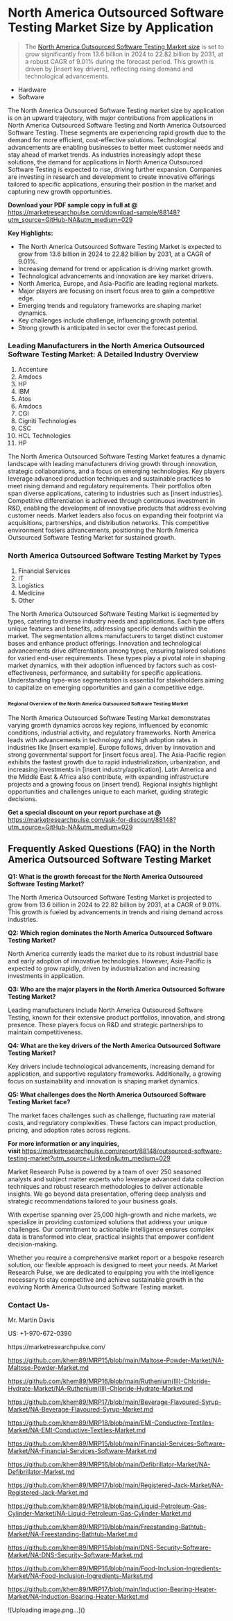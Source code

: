 <h1>North America Outsourced Software Testing Market&nbsp;Size by Application</h1><blockquote><p>The <a href="https://marketresearchpulse.com/download-sample/88148?utm_source=GitHub-NA&amp;utm_medium=029">North America Outsourced Software Testing Market size</a> is set to grow significantly from 13.6 billion in 2024 to 22.82 billion by 2031, at a robust CAGR of 9.01% during the forecast period. This growth is driven by [insert key drivers], reflecting rising demand and technological advancements.</p></blockquote><ul><li>Hardware <li> Software</li></ul><p>The North America Outsourced Software Testing market size by application is on an upward trajectory, with major contributions from applications in North America Outsourced Software Testing and North America Outsourced Software Testing. These segments are experiencing rapid growth due to the demand for more efficient, cost-effective solutions. Technological advancements are enabling businesses to better meet customer needs and stay ahead of market trends. As industries increasingly adopt these solutions, the demand for applications in North America Outsourced Software Testing is expected to rise, driving further expansion. Companies are investing in research and development to create innovative offerings tailored to specific applications, ensuring their position in the market and capturing new growth opportunities.</p><p><strong>Download your PDF sample copy in full at @ </strong><a href="https://marketresearchpulse.com/download-sample/88148?utm_source=GitHub-NA&amp;utm_medium=029">https://marketresearchpulse.com/download-sample/88148?utm_source=GitHub-NA&amp;utm_medium=029</a></p><p><strong>Key Highlights: </strong></p><ul><li>The North America Outsourced Software Testing Market is expected to grow from 13.6 billion in 2024 to 22.82 billion by 2031, at a CAGR of 9.01%.</li><li>Increasing demand for trend or application is driving market growth.</li><li>Technological advancements and innovation are key market drivers.</li><li>North America, Europe, and Asia-Pacific are leading regional markets.</li><li>Major players are focusing on insert focus area to gain a competitive edge.</li><li>Emerging trends and regulatory frameworks are shaping market dynamics.</li><li>Key challenges include challenge, influencing growth potential.</li><li>Strong growth is anticipated in sector over the forecast period.</li></ul><h3>Leading Manufacturers in the North America Outsourced Software Testing Market: A Detailed Industry Overview</h3><ol><li>Accenture</li><li>Amdocs</li><li>HP</li><li>IBM</li><li>Atos</li><li>Amdocs</li><li>CGI</li><li>Cigniti Technologies</li><li>CSC</li><li>HCL Technologies</li><li>HP</li></ol><div class="flex max-w-full flex-col flex-grow"><div class="min-h-8 text-message flex w-full flex-col items-end gap-2 whitespace-normal break-words [.text-message+&amp;]:mt-5" dir="auto" data-message-author-role="assistant" data-message-id="fd8432e4-4910-450d-b182-61b7bfb0a01f" data-message-model-slug="gpt-4o"><div class="flex w-full flex-col gap-1 empty:hidden first:pt-[3px]"><div class="markdown prose w-full break-words dark:prose-invert light"><p>The North America Outsourced Software Testing Market features a dynamic landscape with leading manufacturers driving growth through innovation, strategic collaborations, and a focus on emerging technologies. Key players leverage advanced production techniques and sustainable practices to meet rising demand and regulatory requirements. Their portfolios often span diverse applications, catering to industries such as [insert industries]. Competitive differentiation is achieved through continuous investment in R&amp;D, enabling the development of innovative products that address evolving customer needs. Market leaders also focus on expanding their footprint via acquisitions, partnerships, and distribution networks. This competitive environment fosters advancements, positioning the North America Outsourced Software Testing Market for sustained growth.</p></div></div></div></div><h3>North America Outsourced Software Testing Market by Types</h3><ol><li>Financial Services <li> IT <li> Logistics <li> Medicine <li> Other</li></ol><div class="flex max-w-full flex-col flex-grow"><div class="min-h-8 text-message flex w-full flex-col items-end gap-2 whitespace-normal break-words [.text-message+&amp;]:mt-5" dir="auto" data-message-author-role="assistant" data-message-id="084470be-0bb7-4664-bddf-5156b4f41249" data-message-model-slug="gpt-4o-mini"><div class="flex w-full flex-col gap-1 empty:hidden first:pt-[3px]"><div class="markdown prose w-full break-words dark:prose-invert light"><p>The North America Outsourced Software Testing Market is segmented by types, catering to diverse industry needs and applications. Each type offers unique features and benefits, addressing specific demands within the market. The segmentation allows manufacturers to target distinct customer bases and enhance product offerings. Innovation and technological advancements drive differentiation among types, ensuring tailored solutions for varied end-user requirements. These types play a pivotal role in shaping market dynamics, with their adoption influenced by factors such as cost-effectiveness, performance, and suitability for specific applications. Understanding type-wise segmentation is essential for stakeholders aiming to capitalize on emerging opportunities and gain a competitive edge.</p></div></div></div></div><h3><span style="font-size: 11px;">Regional Overview of the North America Outsourced Software Testing Market</span></h3><div class="flex max-w-full flex-col flex-grow"><div class="min-h-8 text-message flex w-full flex-col items-end gap-2 whitespace-normal break-words [.text-message+&amp;]:mt-5" dir="auto" data-message-author-role="assistant" data-message-id="e9038762-ce64-4e30-91c9-9bd413514231" data-message-model-slug="gpt-4o-mini"><div class="flex w-full flex-col gap-1 empty:hidden first:pt-[3px]"><div class="markdown prose w-full break-words dark:prose-invert light"><p>The North America Outsourced Software Testing Market demonstrates varying growth dynamics across key regions, influenced by economic conditions, industrial activity, and regulatory frameworks. North America leads with advancements in technology and high adoption rates in industries like [insert example]. Europe follows, driven by innovation and strong governmental support for [insert focus area]. The Asia-Pacific region exhibits the fastest growth due to rapid industrialization, urbanization, and increasing investments in [insert industry/application]. Latin America and the Middle East &amp; Africa also contribute, with expanding infrastructure projects and a growing focus on [insert trend]. Regional insights highlight opportunities and challenges unique to each market, guiding strategic decisions.</p></div></div></div></div><p><strong>Get a special discount on your report purchase at @ </strong><a href="https://marketresearchpulse.com/ask-for-discount/88148?utm_source=GitHub-NA&amp;utm_medium=029">https://marketresearchpulse.com/ask-for-discount/88148?utm_source=GitHub-NA&amp;utm_medium=029</a></p><h2>Frequently Asked Questions (FAQ) in the North America Outsourced Software Testing Market</h2><p><strong>Q1: What is the growth forecast for the North America Outsourced Software Testing Market?</strong></p><p>The North America Outsourced Software Testing Market is projected to grow from 13.6 billion in 2024 to 22.82 billion by 2031, at a CAGR of 9.01%. This growth is fueled by advancements in trends and rising demand across industries.</p><p><strong>Q2: Which region dominates the North America Outsourced Software Testing Market?</strong></p><p>North America currently leads the market due to its robust industrial base and early adoption of innovative technologies. However, Asia-Pacific is expected to grow rapidly, driven by industrialization and increasing investments in application.</p><p><strong>Q3: Who are the major players in the North America Outsourced Software Testing Market?</strong></p><p>Leading manufacturers include North America Outsourced Software Testing, known for their extensive product portfolios, innovation, and strong presence. These players focus on R&amp;D and strategic partnerships to maintain competitiveness.</p><p><strong>Q4: What are the key drivers of the North America Outsourced Software Testing Market?</strong></p><p>Key drivers include technological advancements, increasing demand for application, and supportive regulatory frameworks. Additionally, a growing focus on sustainability and innovation is shaping market dynamics.</p><p><strong>Q5: What challenges does the North America Outsourced Software Testing Market face?</strong></p><p>The market faces challenges such as challenge, fluctuating raw material costs, and regulatory complexities. These factors can impact production, pricing, and adoption rates across regions.</p><p><strong>For more information or any inquiries, visit&nbsp;</strong><a href="https://marketresearchpulse.com/report/88148/outsourced-software-testing-market?utm_source=Linkedin&utm_medium=029">https://marketresearchpulse.com/report/88148/outsourced-software-testing-market?utm_source=Linkedin&utm_medium=029</a></p><p>Market Research Pulse is powered by a team of over 250 seasoned analysts and subject matter experts who leverage advanced data collection techniques and robust research methodologies to deliver actionable insights. We go beyond data presentation, offering deep analysis and strategic recommendations tailored to your business goals.</p><p>With expertise spanning over 25,000 high-growth and niche markets, we specialize in providing customized solutions that address your unique challenges. Our commitment to actionable intelligence ensures complex data is transformed into clear, practical insights that empower confident decision-making.</p><p>Whether you require a comprehensive market report or a bespoke research solution, our flexible approach is designed to meet your needs. At Market Research Pulse, we are dedicated to equipping you with the intelligence necessary to stay competitive and achieve sustainable growth in the evolving North America Outsourced Software Testing market.</p><h3><strong>Contact Us-</strong></h3><p>Mr. Martin Davis</p><p>US: +1-970-672-0390</p><p>https://marketresearchpulse.com/</p><p><a href="https://github.com/khem89/MRP15/blob/main/Maltose-Powder-Market/NA-Maltose-Powder-Market.md">https://github.com/khem89/MRP15/blob/main/Maltose-Powder-Market/NA-Maltose-Powder-Market.md</a></p><p><a href="https://github.com/khem89/MRP16/blob/main/Ruthenium(III)-Chloride-Hydrate-Market/NA-Ruthenium(III)-Chloride-Hydrate-Market.md">https://github.com/khem89/MRP16/blob/main/Ruthenium(III)-Chloride-Hydrate-Market/NA-Ruthenium(III)-Chloride-Hydrate-Market.md</a></p><p><a href="https://github.com/khem89/MRP17/blob/main/Beverage-Flavoured-Syrup-Market/NA-Beverage-Flavoured-Syrup-Market.md">https://github.com/khem89/MRP17/blob/main/Beverage-Flavoured-Syrup-Market/NA-Beverage-Flavoured-Syrup-Market.md</a></p><p><a href="https://github.com/khem89/MRP18/blob/main/EMI-Conductive-Textiles-Market/NA-EMI-Conductive-Textiles-Market.md">https://github.com/khem89/MRP18/blob/main/EMI-Conductive-Textiles-Market/NA-EMI-Conductive-Textiles-Market.md</a></p><p><a href="https://github.com/khem89/MRP15/blob/main/Financial-Services-Software-Market/NA-Financial-Services-Software-Market.md">https://github.com/khem89/MRP15/blob/main/Financial-Services-Software-Market/NA-Financial-Services-Software-Market.md</a></p><p><a href="https://github.com/khem89/MRP16/blob/main/Defibrillator-Market/NA-Defibrillator-Market.md">https://github.com/khem89/MRP16/blob/main/Defibrillator-Market/NA-Defibrillator-Market.md</a></p><p><a href="https://github.com/khem89/MRP17/blob/main/Registered-Jack-Market/NA-Registered-Jack-Market.md">https://github.com/khem89/MRP17/blob/main/Registered-Jack-Market/NA-Registered-Jack-Market.md</a></p><p><a href="https://github.com/khem89/MRP18/blob/main/Liquid-Petroleum-Gas-Cylinder-Market/NA-Liquid-Petroleum-Gas-Cylinder-Market.md">https://github.com/khem89/MRP18/blob/main/Liquid-Petroleum-Gas-Cylinder-Market/NA-Liquid-Petroleum-Gas-Cylinder-Market.md</a></p><p><a href="https://github.com/khem89/MRP19/blob/main/Freestanding-Bathtub-Market/NA-Freestanding-Bathtub-Market.md">https://github.com/khem89/MRP19/blob/main/Freestanding-Bathtub-Market/NA-Freestanding-Bathtub-Market.md</a></p><p><a href="https://github.com/khem89/MRP15/blob/main/DNS-Security-Software-Market/NA-DNS-Security-Software-Market.md">https://github.com/khem89/MRP15/blob/main/DNS-Security-Software-Market/NA-DNS-Security-Software-Market.md</a></p><p><a href="https://github.com/khem89/MRP16/blob/main/Food-Inclusion-Ingredients-Market/NA-Food-Inclusion-Ingredients-Market.md">https://github.com/khem89/MRP16/blob/main/Food-Inclusion-Ingredients-Market/NA-Food-Inclusion-Ingredients-Market.md</a></p><p><a href="https://github.com/khem89/MRP17/blob/main/Induction-Bearing-Heater-Market/NA-Induction-Bearing-Heater-Market.md">https://github.com/khem89/MRP17/blob/main/Induction-Bearing-Heater-Market/NA-Induction-Bearing-Heater-Market.md</a></p>
![Uploading image.png…]()

